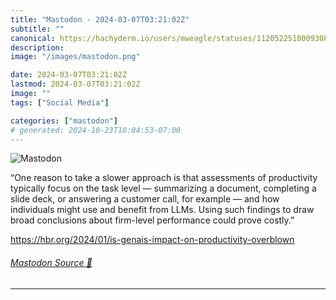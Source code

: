 ```yaml
---
title: "Mastodon - 2024-03-07T03:21:02Z"
subtitle: ""
canonical: https://hachyderm.io/users/mweagle/statuses/112052251000930808
description:
image: "/images/mastodon.png"

date: 2024-03-07T03:21:02Z
lastmod: 2024-03-07T03:21:02Z
image: ""
tags: ["Social Media"]

categories: ["mastodon"]
# generated: 2024-10-23T18:04:53-07:00
---
```

![Mastodon](/images/mastodon.png)

<p>“One reason to take a slower approach is that assessments of productivity typically focus on the task level — summarizing a document, completing a slide deck, or answering a customer call, for example — and how individuals might use and benefit from LLMs. Using such findings to draw broad conclusions about firm-level performance could prove costly.”</p><p><a href="https://hbr.org/2024/01/is-genais-impact-on-productivity-overblown" target="_blank" rel="nofollow noopener noreferrer" translate="no"><span class="invisible">https://</span><span class="ellipsis">hbr.org/2024/01/is-genais-impa</span><span class="invisible">ct-on-productivity-overblown</span></a></p>


###### [Mastodon Source 🐘](https://hachyderm.io/@mweagle/112052251000930808)

___
